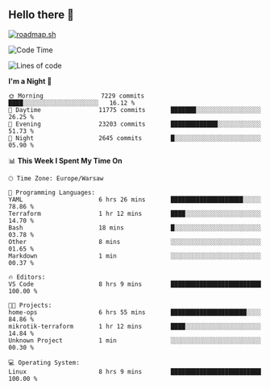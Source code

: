 ## Hello there 👋

[![roadmap.sh](https://roadmap.sh/card/wide/66979ceebf471856f5e911d3?variant=dark)](https://roadmap.sh)

<!--
**vrozaksen/vrozaksen** is a ✨ _special_ ✨ repository because its `README.md` (this file) appears on your GitHub profile.

Here are some ideas to get you started:

- 🔭 I’m currently working on ...
- 🌱 I’m currently learning ...
- 👯 I’m looking to collaborate on ...
- 🤔 I’m looking for help with ...
- 💬 Ask me about ...
- 📫 How to reach me: ...
- 😄 Pronouns: ...
- ⚡ Fun fact: ...
-->

<!--START_SECTION:waka-->
![Code Time](http://img.shields.io/badge/Code%20Time-99%20hrs%2021%20mins-blue)

![Lines of code](https://img.shields.io/badge/From%20Hello%20World%20I%27ve%20Written-2.3%20million%20lines%20of%20code-blue)

**I'm a Night 🦉** 

```text
🌞 Morning                7229 commits        ████░░░░░░░░░░░░░░░░░░░░░   16.12 % 
🌆 Daytime                11775 commits       ███████░░░░░░░░░░░░░░░░░░   26.25 % 
🌃 Evening                23203 commits       █████████████░░░░░░░░░░░░   51.73 % 
🌙 Night                  2645 commits        █░░░░░░░░░░░░░░░░░░░░░░░░   05.90 % 
```


📊 **This Week I Spent My Time On** 

```text
🕑︎ Time Zone: Europe/Warsaw

💬 Programming Languages: 
YAML                     6 hrs 26 mins       ████████████████████░░░░░   78.86 % 
Terraform                1 hr 12 mins        ████░░░░░░░░░░░░░░░░░░░░░   14.70 % 
Bash                     18 mins             █░░░░░░░░░░░░░░░░░░░░░░░░   03.78 % 
Other                    8 mins              ░░░░░░░░░░░░░░░░░░░░░░░░░   01.65 % 
Markdown                 1 min               ░░░░░░░░░░░░░░░░░░░░░░░░░   00.37 % 

🔥 Editors: 
VS Code                  8 hrs 9 mins        █████████████████████████   100.00 % 

🐱‍💻 Projects: 
home-ops                 6 hrs 55 mins       █████████████████████░░░░   84.86 % 
mikrotik-terraform       1 hr 12 mins        ████░░░░░░░░░░░░░░░░░░░░░   14.84 % 
Unknown Project          1 min               ░░░░░░░░░░░░░░░░░░░░░░░░░   00.30 % 

💻 Operating System: 
Linux                    8 hrs 9 mins        █████████████████████████   100.00 % 
```


<!--END_SECTION:waka-->